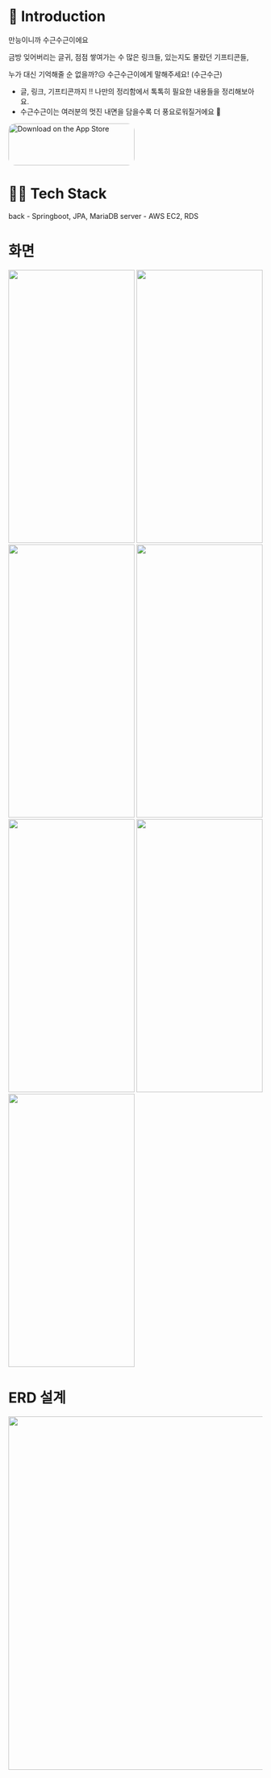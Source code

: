 # 📌 Introduction

만능이니까 수근수근이에요 

금방 잊어버리는 글귀, 점점 쌓여가는 수 많은 링크들, 있는지도 몰랐던 기프티콘들,

누가 대신 기억해줄 순 없을까?😥 수근수근이에게 말해주세요! (수근수근)
- 글, 링크, 기프티콘까지 !! 나만의 정리함에서 톡톡히 필요한 내용들을 정리해보아요.
- 수근수근이는 여러분의 멋진 내면을 담을수록 더 풍요로워질거에요 🙏



<a href="https://apps.apple.com/kr/app/sugeun/id1579281598" style="display: inline-block; overflow: hidden; border-radius: 13px; width: 250px; height: 83px;"><img src="https://tools.applemediaservices.com/api/badges/download-on-the-app-store/black/en-us?size=250x83&amp;releaseDate=1617667200&h=0f093bf7a3190b584434352a2f9980f1" alt="Download on the App Store" style="border-radius: 13px; width: 250px; height: 83px;"></a>

# 👨‍💻 Tech Stack
back - Springboot, JPA, MariaDB
server - AWS EC2, RDS

# 화면
<img src="https://user-images.githubusercontent.com/77663506/144569461-1ae39efe-50aa-4023-8edb-bf45dc1d5b22.JPG" width="250" height="541"/>
<img src="https://user-images.githubusercontent.com/77663506/144569204-15d14ef1-dca9-4127-ac3e-2b0a48c9c1c1.JPG" width="250" height="541"/>
<img src="https://user-images.githubusercontent.com/77663506/144569335-5558b8ff-a1ea-4421-9a66-1720fed72edb.JPG" width="250" height="541"/>
<img src="https://user-images.githubusercontent.com/77663506/144569354-ba6ddd13-bb6c-4ab3-b2f3-a4788b30e50a.JPG" width="250" height="541"/>
<img src="https://user-images.githubusercontent.com/77663506/144569373-b3fa25ff-f7a3-4c82-829f-3a8eb9a1814d.JPG" width="250" height="541"/>
<img src="https://user-images.githubusercontent.com/77663506/144569389-b5272241-d363-49a5-8233-a71c8f2b6451.JPG" width="250" height="541"/>
<img src="https://user-images.githubusercontent.com/77663506/144569422-621f2cfe-cd32-40ee-ba7b-c1daadac14e8.JPG" width="250" height="541"/>


# ERD 설계
<img src="https://user-images.githubusercontent.com/77663506/124476472-cf474f00-dddd-11eb-8bdc-8f27d5219818.png" width="700" height="700"/>
